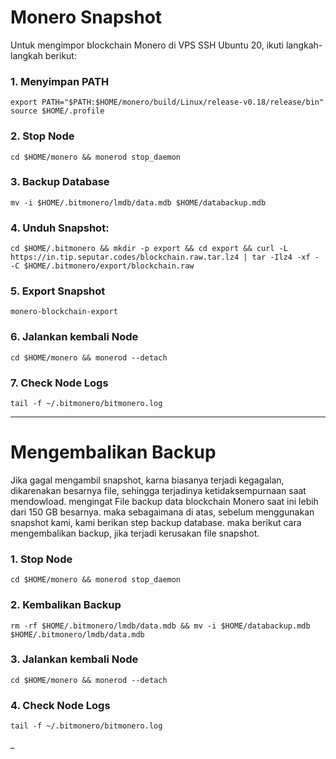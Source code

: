 # Monero Snapshot
Untuk mengimpor blockchain Monero di VPS SSH Ubuntu 20, ikuti langkah-langkah berikut:
### 1. Menyimpan PATH
```
export PATH="$PATH:$HOME/monero/build/Linux/release-v0.18/release/bin"
source $HOME/.profile
```
### 2. Stop Node
```
cd $HOME/monero && monerod stop_daemon
```

### 3. Backup Database
```
mv -i $HOME/.bitmonero/lmdb/data.mdb $HOME/databackup.mdb
```

### 4. Unduh Snapshot:
```
cd $HOME/.bitmonero && mkdir -p export && cd export && curl -L https://in.tip.seputar.codes/blockchain.raw.tar.lz4 | tar -Ilz4 -xf - -C $HOME/.bitmonero/export/blockchain.raw
```

### 5. Export Snapshot
```
monero-blockchain-export
```

### 6. Jalankan kembali Node
```
cd $HOME/monero && monerod --detach
```

### 7. Check Node Logs
```
tail -f ~/.bitmonero/bitmonero.log
```
_______________________________

# Mengembalikan Backup
Jika gagal mengambil snapshot, karna biasanya terjadi kegagalan, dikarenakan besarnya file, sehingga terjadinya ketidaksempurnaan saat mendowload. mengingat File backup data blockchain Monero saat ini lebih dari 150 GB besarnya. maka sebagaimana di atas, sebelum menggunakan snapshot kami, kami berikan step backup database. maka berikut cara mengembalikan backup, jika terjadi kerusakan file snapshot.

### 1. Stop Node
```
cd $HOME/monero && monerod stop_daemon
```
### 2. Kembalikan Backup
```
rm -rf $HOME/.bitmonero/lmdb/data.mdb && mv -i $HOME/databackup.mdb $HOME/.bitmonero/lmdb/data.mdb
```
### 3. Jalankan kembali Node
```
cd $HOME/monero && monerod --detach
```

### 4. Check Node Logs
```
tail -f ~/.bitmonero/bitmonero.log
```
_

